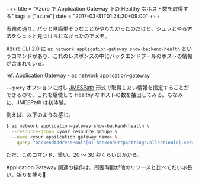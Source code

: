 +++
title = "Azure で Application Gateway 下の Healthy なホスト数を取得する"
tags = ["azure"]
date = "2017-03-31T01:24:20+09:00"
+++

表題の通り、パッと見簡単そうなことがやりたかったのだけど、シュッとやる方法をシュッと見つけられなかったのでメモ。

<!--more-->

[Azure CLI 2.0](https://docs.microsoft.com/en-us/cli/azure/overview) に `az network application-gateway show-backend-health` というコマンドがあり、これのレスポンスの中にバックエンドプールのホストの情報が含まれている。

ref. [Application Gateway - az network application-gateway](https://docs.microsoft.com/en-us/cli/azure/network/application-gateway)

`--query` オプションに対し [JMESPath](http://jmespath.org) 形式で取得したい情報を指定することができるので、これを駆使して Healthy なホストの数を抽出してみる。ちなみに、JMESPath は初体験。

例えば、以下のような感じ。

``` sh
$ az network application-gateway show-backend-health \
  --resource-group <your resource group> \
  --name <your appilcation gateway name> \
  --query "backendAddressPools[0].backendHttpSettingsCollection[0].servers[?health=='Healthy'] | length(@)"
```

ただ、このコマンド、重い。20 〜 30 秒くらいはかかる。

Application Gateway 関連の操作は、所要時間が他のリソースと比べてだいぶ長い。祈りを捧ぐ🙏
